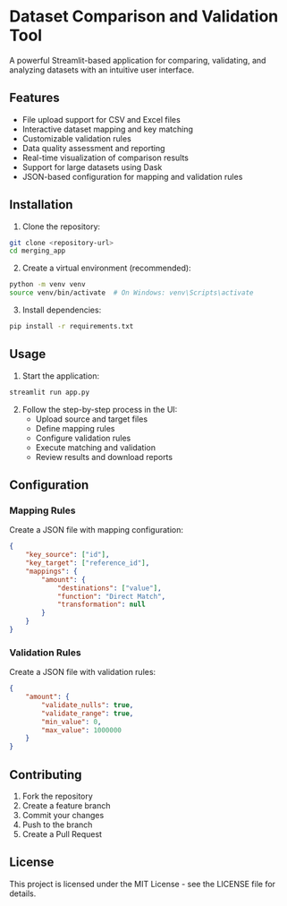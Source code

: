 # Dataset Comparison and Validation Tool

A powerful Streamlit-based application for comparing, validating, and analyzing datasets with an intuitive user interface.

## Features

- File upload support for CSV and Excel files
- Interactive dataset mapping and key matching
- Customizable validation rules
- Data quality assessment and reporting
- Real-time visualization of comparison results
- Support for large datasets using Dask
- JSON-based configuration for mapping and validation rules

## Installation

1. Clone the repository:
```bash
git clone <repository-url>
cd merging_app
```

2. Create a virtual environment (recommended):
```bash
python -m venv venv
source venv/bin/activate  # On Windows: venv\Scripts\activate
```

3. Install dependencies:
```bash
pip install -r requirements.txt
```

## Usage

1. Start the application:
```bash
streamlit run app.py
```

2. Follow the step-by-step process in the UI:
   - Upload source and target files
   - Define mapping rules
   - Configure validation rules
   - Execute matching and validation
   - Review results and download reports

## Configuration

### Mapping Rules

Create a JSON file with mapping configuration:
```json
{
    "key_source": ["id"],
    "key_target": ["reference_id"],
    "mappings": {
        "amount": {
            "destinations": ["value"],
            "function": "Direct Match",
            "transformation": null
        }
    }
}
```

### Validation Rules

Create a JSON file with validation rules:
```json
{
    "amount": {
        "validate_nulls": true,
        "validate_range": true,
        "min_value": 0,
        "max_value": 1000000
    }
}
```

## Contributing

1. Fork the repository
2. Create a feature branch
3. Commit your changes
4. Push to the branch
5. Create a Pull Request

## License

This project is licensed under the MIT License - see the LICENSE file for details.